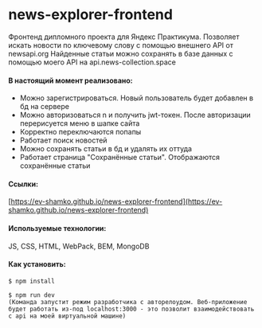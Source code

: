 # news-explorer-frontend
Фронтенд дипломного проекта для Яндекс Практикума.
Позволяет искать новости по ключевому слову с помощью внешнего API от newsapi.org
Найденные статьи можно сохранять в базе данных с помощью моего API на api.news-collection.space

#### В настоящий момент реализовано:
* Можно зарегистрироваться. Новый пользователь будет добавлен в бд на сервере
* Можно авторизоваться n и получить jwt-токен. После авторизации перерисуется меню в шапке сайта
* Корректно переключаются попапы
* Работает поиск новостей
* Можно сохранять статьи в бд и удалять их оттуда
* Работает страница "Сохранённые статьи". Отображаются сохранённые статьи


#### Ссылки:

[https://ev-shamko.github.io/news-explorer-frontend](https://ev-shamko.github.io/news-explorer-frontend)

#### Используемые технологии:

JS, CSS, HTML, WebPack, BEM, MongoDB 

#### Как установить:

```
$ npm install

$ npm run dev 
(Команда запустит режим разработчика с авторелоудом. Веб-приложение будет работать из-под localhost:3000 - это позволит взаимодействовать с api на моей виртуальной машине)
```
